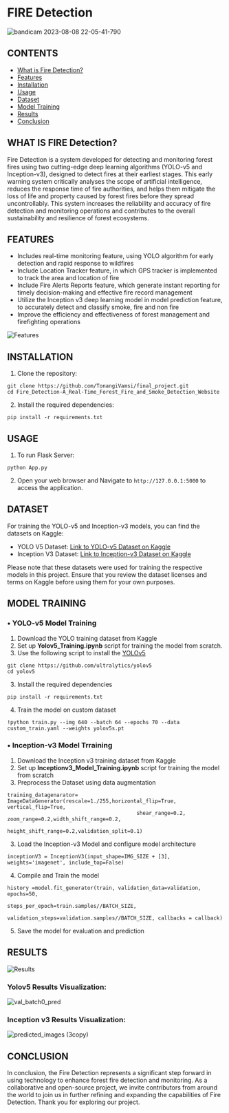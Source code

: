 # FIRE Detection 
![bandicam 2023-08-08 22-05-41-790](https://github.com/Amerzish-25/Fire_Detection-A_Real-Time_Forest_Fire_and_Smoke_Detection_Website/assets/106583511/de4ce1bb-93e5-41e9-b5fe-2cec43e955a4)


## CONTENTS
- [What is Fire Detection?](#what-is-fire-Detection)
- [Features](#features)
- [Installation](#installation)
- [Usage](#usage)
- [Dataset](#dataset)
- [Model Training](#model-training)
- [Results](#results)
- [Conclusion](#conclusion)

## WHAT IS FIRE Detection?
Fire Detection is a system developed for detecting and monitoring forest fires using two cutting-edge deep learning algorithms (YOLO-v5 and Inception-v3), designed to detect fires at their earliest stages. This early warning system critically analyses the scope of artificial intelligence, reduces the response time of fire authorities, and helps them mitigate the loss of life and property caused by forest fires before they spread uncontrollably. This system increases the reliability and accuracy of fire detection and monitoring operations and contributes to the overall sustainability and resilience of forest ecosystems.
 
## FEATURES
- Includes real-time monitoring feature, using YOLO algorithm for early detection and rapid response to wildfires
- Include Location Tracker feature, in which GPS tracker is implemented to track the area and location of fire
- Include Fire Alerts Reports feature, which generate instant reporting for timely decision-making and effective fire record management
- Utilize the Inception v3 deep learning model in model prediction feature, to accurately detect and classify smoke, fire and non fire
- Improve the efficiency and effectiveness of forest management and firefighting operations

![Features](https://github.com/Amerzish-25/Fire_Detection-A_Real-Time_Forest_Fire_and_Smoke_Detection_Website/assets/106583511/f2a81553-b055-40a5-a900-8e91ed30d707)

## INSTALLATION 
1. Clone the repository:
```
git clone https://github.com/TonangiVamsi/final_project.git
cd Fire_Detection-A_Real-Time_Forest_Fire_and_Smoke_Detection_Website
```
2. Install the required dependencies:
```
pip install -r requirements.txt
```
## USAGE 
1. To run Flask Server:
```
python App.py
```
2. Open your web browser and Navigate to `http://127.0.0.1:5000` to access the application.

## DATASET
For training the YOLO-v5 and Inception-v3 models, you can find the datasets on Kaggle:

- YOLO V5 Dataset: [Link to YOLO-v5 Dataset on Kaggle](https://www.kaggle.com/datasets/amerzishminha/fire-Detection)
- Inception V3 Dataset: [Link to Inception-v3 Dataset on Kaggle](https://www.kaggle.com/datasets/amerzishminha/forest-fire-smoke-and-non-fire-image-dataset)

Please note that these datasets were used for training the respective models in this project. Ensure that you review the dataset licenses and terms on Kaggle before using them for your own purposes.

## MODEL TRAINING
### • YOLO-v5 Model Training
1. Download the YOLO training dataset from Kaggle
2. Set up **Yolov5_Training.ipynb** script for training the model from scratch. 
3. Use the following script to install the [YOLOv5](https://github.com/ultralytics/yolov5)
```
git clone https://github.com/ultralytics/yolov5  
cd yolov5
```
3. Install the required dependencies
```
pip install -r requirements.txt
```
4. Train the model on custom dataset
```
!python train.py --img 640 --batch 64 --epochs 70 --data custom_train.yaml --weights yolov5s.pt 
```
### • Inception-v3 Model Trraining
1. Download the Inception v3 training dataset from Kaggle
2. Set up **Inceptionv3_Model_Training.ipynb** script for training the model from scratch
3. Preprocess the Dataset using data augmentation
```
training_datagenarator= ImageDataGenerator(rescale=1./255,horizontal_flip=True, vertical_flip=True,
                                          shear_range=0.2, zoom_range=0.2,width_shift_range=0.2,
                                           height_shift_range=0.2,validation_split=0.1)
```
3. Load the Inception-v3 Model and configure model architecture
```
inceptionV3 = InceptionV3(input_shape=IMG_SIZE + [3], weights='imagenet', include_top=False)
```
4. Compile and Train the model
```
history =model.fit_generator(train, validation_data=validation, epochs=50,
                              steps_per_epoch=train.samples//BATCH_SIZE,
                             validation_steps=validation.samples//BATCH_SIZE, callbacks = callback)
```
5. Save the model for evaluation and prediction

## RESULTS
![Results](https://github.com/Amerzish-25/Fire_Detection-A_Real-Time_Forest_Fire_and_Smoke_Detection_Website/assets/106583511/4c548aea-4477-4631-a059-b94e0917ca1f)

### Yolov5 Results Visualization:
![val_batch0_pred](https://github.com/Amerzish-25/Fire_Detection-A_Real-Time_Forest_Fire_and_Smoke_Detection_Website/assets/106583511/f395a8f1-5091-419b-8d3d-3b4005cd05b2)

### Inception v3 Results Visualization:
![predicted_images (3copy)](https://github.com/Amerzish-25/Fire_Detection-A_Real-Time_Forest_Fire_and_Smoke_Detection_Website/assets/106583511/25fa18ee-f3c9-4107-baa1-b8a8b08c6960)

## CONCLUSION
In conclusion, the Fire Detection represents a significant step forward in using technology to enhance forest fire detection and monitoring. As a collaborative and open-source project, we invite contributors from around the world to join us in further refining and expanding the capabilities of Fire Detection. Thank you for exploring our project.
